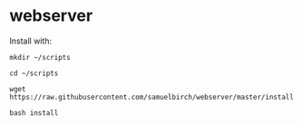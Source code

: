 # webserver

Install with:
~~~~
mkdir ~/scripts
~~~~

~~~~
cd ~/scripts
~~~~

~~~~
wget https://raw.githubusercontent.com/samuelbirch/webserver/master/install
~~~~

~~~~
bash install
~~~~